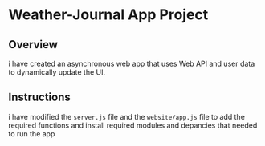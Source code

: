 # Weather-Journal App Project

## Overview
i have created an asynchronous web app that uses Web API and user data to dynamically update the UI.

## Instructions
i have modified the `server.js` file and the `website/app.js` file to add the required functions and install required modules and depancies that needed to run the app
